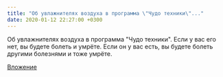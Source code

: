 ```yaml
---
title: "Об увлажнителях воздуха в программа \"Чудо техники\"..."
date: 2020-01-12 22:27:00 +0300
---
```


Об увлажнителях воздуха в программа "Чудо техники".
Если у вас его нет, вы будете болеть и умрёте. Если он у вас есть, вы будете болеть другими болезнями и тоже умрёте.

[Вложение](https://vk.com/photo41076938_457246353)
